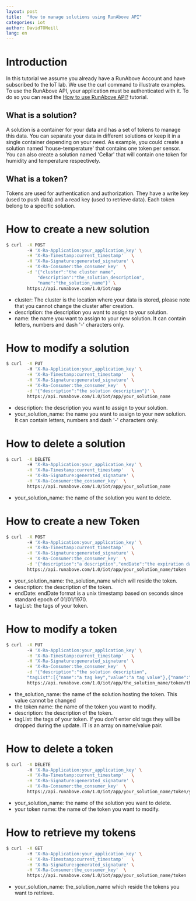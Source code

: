 ```yaml
---
layout: post
title:  "How to manage solutions using RunAbove API"
categories: iot
author: DavidTONeill
lang: en
---
```


# Introduction

In this tutorial we assume you already have a RunAbove Account and have subscribed to the IoT lab.
We use the curl command to illustrate examples.
To use the RunAbove API, your application must be authenticated with it. To do so you can read the 
 [How to use RunAbove API?](https://community.runabove.com/kb/en/instances/how-to-use-runabove-api.html) tutorial.
 
## What is a solution?
 
A solution is a container for your data and has a set of tokens to manage this data. 
You can separate your data in different solutions or keep it in a single container depending on your need. 
As example, you could create a solution named 'house-temperature' that contains one token per sensor. 
You can also create a solution named 'Cellar' that will contain one token for humidity and temperature respectively.
 
## What is a token?
 
Tokens are used for authentication and authorization. 
They have a write key (used to push data) and a read key (used to retrieve data). 
Each token belong to a specific solution.

# How to create a new solution
 
```bash
$ curl  -X POST
        -H 'X-Ra-Application:your_application_key' \
        -H 'X-Ra-Timestamp:current_timestamp'   \
        -H 'X-Ra-Signature:generated_signature' \
        -H 'X-Ra-Consumer:the_consumer_key'  \
        -d '{"cluster":"the cluster name",
            "description":"the_solution_description",
            "name":"the_solution_name"}' \
        https://api.runabove.com/1.0/iot/app
```

  * cluster: The cluster is the location where your data is stored, please note that you cannot change the cluster after creation.
  * description: the description you want to assign to your solution.
  * name: the name you want to assign to your new solution. It can contain letters, numbers and dash '-' characters only.
  
# How to modify a solution

```bash
$ curl  -X PUT
        -H 'X-Ra-Application:your_application_key' \
        -H 'X-Ra-Timestamp:current_timestamp'   \
        -H 'X-Ra-Signature:generated_signature' \
        -H 'X-Ra-Consumer:the_consumer_key'  \
        -d '{"description":"the solution description"}' \
        https://api.runabove.com/1.0/iot/app/your_solution_name
```

  * description: the description you want to assign to your solution.
  * your_solution_name: the name you want to assign to your new solution. It can contain letters, numbers and dash '-' characters only.
  
# How to delete a solution

```bash
$ curl  -X DELETE
        -H 'X-Ra-Application:your_application_key' \
        -H 'X-Ra-Timestamp:current_timestamp'   \
        -H 'X-Ra-Signature:generated_signature' \
        -H 'X-Ra-Consumer:the_consumer_key'  \
        https://api.runabove.com/1.0/iot/app/your_solution_name
```

  * your_solution_name: the name of the solution you want to delete.


# How to create a new Token
 
```bash
$ curl  -X POST
        -H 'X-Ra-Application:your_application_key' \
        -H 'X-Ra-Timestamp:current_timestamp'   \
        -H 'X-Ra-Signature:generated_signature' \
        -H 'X-Ra-Consumer:the_consumer_key'  \
        -d '{"description":"a description","endDate":"the expiration date"}' \
        https://api.runabove.com/1.0/iot/app/your_solution_name/token
```

  * your_solution_name: the_solution_name which will reside the token.
  * description: the description of the token.
  * endDate: endDate format is a unix timestamp based on seconds since standard epoch of 01/01/1970.
  * tagList: the tags of your token.

# How to modify a token

```bash
$ curl  -X PUT
        -H 'X-Ra-Application:your_application_key' \
        -H 'X-Ra-Timestamp:current_timestamp'   \
        -H 'X-Ra-Signature:generated_signature' \
        -H 'X-Ra-Consumer:the_consumer_key'  \
        -d '{"description":"the solution description",
        "tagList":[{"name":"a tag key","value":"a tag value"},{"name":"another tag key","value":"another tag value"}]}' \
        https://api.runabove.com/1.0/iot/app/the_solution_name/token/the token name
```

  * the_solution_name: the name of the solution hosting the token. This value cannot be changed
  * the token name: the name of the token you want to modify.
  * description: the description of the token.
  * tagList: the tags of your token. If you don't enter old tags they will be dropped during the update. IT is an array on name/value pair.
  
# How to delete a token

```bash
$ curl  -X DELETE
        -H 'X-Ra-Application:your_application_key' \
        -H 'X-Ra-Timestamp:current_timestamp'   \
        -H 'X-Ra-Signature:generated_signature' \
        -H 'X-Ra-Consumer:the_consumer_key'  \
        https://api.runabove.com/1.0/iot/app/your_solution_name/token/your token name
```

  * your_solution_name: the name of the solution you want to delete.
  * your token name: the name of the token you want to modify.
  
# How to retrieve my tokens

```bash
$ curl  -X GET
        -H 'X-Ra-Application:your_application_key' \
        -H 'X-Ra-Timestamp:current_timestamp'   \
        -H 'X-Ra-Signature:generated_signature' \
        -H 'X-Ra-Consumer:the_consumer_key'  \
        https://api.runabove.com/1.0/iot/app/your_solution_name/token
```

* your_solution_name: the_solution_name which reside the tokens you want to retrieve.
